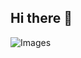 ## Hi there 👋


![Images](![https://github-readme-stats.vercel.app/api?username=Arshia-Esfh&show_icons=true&theme=synthwave])
